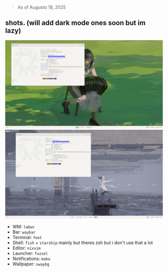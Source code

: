 > As of Augusto 18, 2025

## shots. (will add dark mode ones soon but im lazy)

![labwc-light](./assets/labwc-light.png)
![labwc-light2](./assets/labwc-light2.png)

- WM: `labwc`
- Bar: `waybar`
- Terminal: `foot`
- Shell: `fish` + `starship` mainly but theres zsh but i don't use that a lot
- Editor: `nixvim`
- Launcher: `fuzzel`
- Notifications: `mako`
- Wallpaper: `swaybg`
